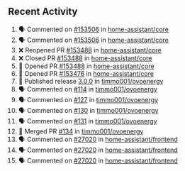 ## Recent Activity

<!--START_SECTION:activity-->
1. 🗣 Commented on [#153506](https://github.com/home-assistant/core/issues/153506) in [home-assistant/core](https://github.com/home-assistant/core)
2. 🗣 Commented on [#153506](https://github.com/home-assistant/core/issues/153506) in [home-assistant/core](https://github.com/home-assistant/core)
3. ❌ Reopened PR [#153488](https://github.com/home-assistant/core/pull/153488) in [home-assistant/core](https://github.com/home-assistant/core)
4. ❌ Closed PR [#153488](https://github.com/home-assistant/core/pull/153488) in [home-assistant/core](https://github.com/home-assistant/core)
5. 💪 Opened PR [#153488](https://github.com/home-assistant/core/pull/153488) in [home-assistant/core](https://github.com/home-assistant/core)
6. 💪 Opened PR [#153476](https://github.com/home-assistant/core/pull/153476) in [home-assistant/core](https://github.com/home-assistant/core)
7. 🚀 Published release [3.0.0](https://github.com/3.0.0) in [timmo001/ovoenergy](https://github.com/timmo001/ovoenergy)
8. 🗣 Commented on [#114](https://github.com/timmo001/ovoenergy/issues/114) in [timmo001/ovoenergy](https://github.com/timmo001/ovoenergy)
9. 🗣 Commented on [#127](https://github.com/timmo001/ovoenergy/issues/127) in [timmo001/ovoenergy](https://github.com/timmo001/ovoenergy)
10. 🗣 Commented on [#130](https://github.com/timmo001/ovoenergy/issues/130) in [timmo001/ovoenergy](https://github.com/timmo001/ovoenergy)
11. 🗣 Commented on [#131](https://github.com/timmo001/ovoenergy/issues/131) in [timmo001/ovoenergy](https://github.com/timmo001/ovoenergy)
12. 🎉 Merged PR [#134](https://github.com/timmo001/ovoenergy/pull/134) in [timmo001/ovoenergy](https://github.com/timmo001/ovoenergy)
13. 🗣 Commented on [#27020](https://github.com/home-assistant/frontend/issues/27020) in [home-assistant/frontend](https://github.com/home-assistant/frontend)
14. 🗣 Commented on [#27020](https://github.com/home-assistant/frontend/issues/27020) in [home-assistant/frontend](https://github.com/home-assistant/frontend)
15. 🗣 Commented on [#27020](https://github.com/home-assistant/frontend/issues/27020) in [home-assistant/frontend](https://github.com/home-assistant/frontend)
<!--END_SECTION:activity-->
